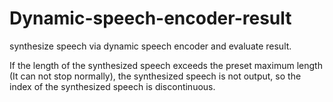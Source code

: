 # Dynamic-speech-encoder-result
synthesize speech via dynamic speech encoder and evaluate result.

If the length of the synthesized speech exceeds the preset maximum length (It can not stop normally), the synthesized speech is not output, so the index of the synthesized speech is discontinuous.
